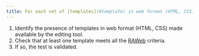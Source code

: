 ```yaml
---
title: For each set of [templates](#template) in web format (HTML, CSS), at least one template complies with [RAWeb](../raweb1/criteria.html). Is this rule respected?
---
```


1. Identify the presence of templates in web format (HTML, CSS) made available by the editing tool.
2. Check that at least one template meets all the [RAWeb](../raweb1/index.html) criteria.
5. If so, the test is validated.